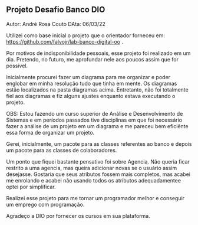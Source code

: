 ## Projeto Desafio Banco DIO

Autor: André Rosa Couto
DAta: 06/03/22

Utilizei como base inicial o projeto que o orientador forneceu em: https://github.com/falvojr/lab-banco-digital-oo .

Por motivos de indisponibilidade pessoais, esse projeto foi realizado em um dia. Pretendo, no futuro, me aprofundar nele aos poucos assim que for possivel. 

Inicialmente procurei fazer um diagrama para me organizar e poder englobar em minha resolução tudo que tinha em mente. Os diagramas estão localizados na pasta diagramas acima. Entretanto, não foi totalmente fiel aos diagramas e fiz alguns ajustes enquanto estava executando o projeto.

OBS: Estou fazendo um curso superior de Análise e Desenvolvimento de Sistemas e em períodos passados tive disciplinas em que foi necessário fazer a análise de um projeto em um diagrama e me pareceu bem eficiênte essa forma de organizar um projeto. 

Gerei, inicialmente, um pacote para as classes referentes ao banco e depois um pacote para as classes de colaboradores.

Um ponto que fiquei bastante pensativo foi sobre Agencia. Não queria ficar restrito a uma agencia, mas queira adicionar novas se o usuário assim desejasse. Gostaria que seus atributos fossem mais completos, mas acabei me enrolando e acabei não usando todos os atributos adequadamentee optei por simplificar.

Realizei esse projeto para me tornar um programador melhor e conseguir um emprego com programação. 

Agradeço a DIO por fornecer os cursos em sua plataforma.
